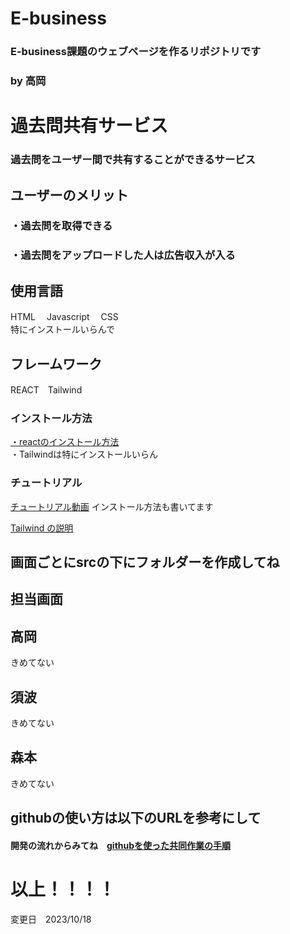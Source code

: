 # E-business
### E-business課題のウェブページを作るリポジトリです
### by 高岡
# 過去問共有サービス
### 過去問をユーザー間で共有することができるサービス
## ユーザーのメリット 
### ・過去問を取得できる
### ・過去問をアップロードした人は広告収入が入る

## 使用言語
HTML 　Javascript　 CSS
<br>特にインストールいらんで

## フレームワーク
REACT　Tailwind 

### インストール方法
[・reactのインストール方法](https://kinsta.com/jp/knowledgebase/install-react/)
<br>・Tailwindは特にインストールいらん

### チュートリアル
[チュートリアル動画](https://www.youtube.com/watch?v=nRCNL9T3J98&t=2608s)
インストール方法も書いてます

[Tailwind の説明](https://reffect.co.jp/html/tailwindcss-for-beginners/)


## 画面ごとにsrcの下にフォルダーを作成してね
## 担当画面
## 高岡
きめてない
## 須波
きめてない
## 森本
きめてない


## githubの使い方は以下のURLを参考にして
#### 開発の流れからみてね　[githubを使った共同作業の手順](https://qiita.com/future_kame/items/9fa256aea09faa28b357)


# 以上！！！！
変更日　2023/10/18


